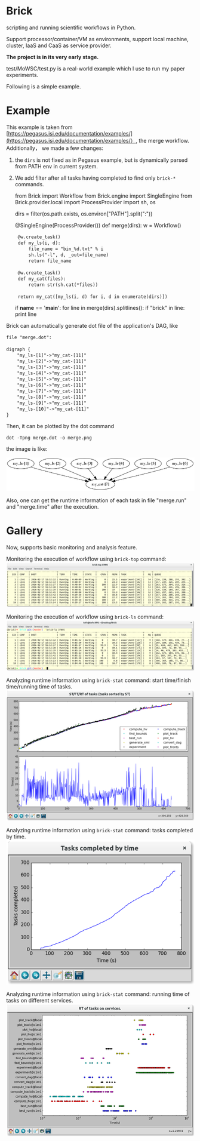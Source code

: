 # Brick
scripting and running scientific workflows in Python.

Support processor/container/VM as environments, support local machine, cluster, IaaS and CaaS as service provider.

**The project is in its very early stage.**

test/MoWSC/test.py is a real-world example which I use to run my paper experiments.

Following is a simple example.

# Example

This example is taken from [https://pegasus.isi.edu/documentation/examples/](https://pegasus.isi.edu/documentation/examples/）, the merge workflow.
Additionally， we made a few changes:
1. the `dirs` is not fixed as in Pegasus example, but is dynamically parsed from PATH env in current system.
2. We add filter after all tasks having completed to find only `brick-*` commands.

    from Brick import Workflow
    from Brick.engine import SingleEngine
    from Brick.provider.local import ProcessProvider
    import sh, os

    dirs = filter(os.path.exists, os.environ["PATH"].split(":"))

    @SingleEngine(ProcessProvider())
    def merge(dirs):
        w = Workflow()

        @w.create_task()
        def my_ls(i, d):
            file_name = "bin_%d.txt" % i
            sh.ls("-l", d, _out=file_name)
            return file_name

        @w.create_task()
        def my_cat(files):
            return str(sh.cat(*files))

        return my_cat([my_ls(i, d) for i, d in enumerate(dirs)])

    if __name__ == '__main__':
        for line in merge(dirs).splitlines():
            if "brick" in line:
                print line


Brick can automatically generate dot file of the application's DAG, like

    file "merge.dot":

    digraph {
        "my_ls-[1]"->"my_cat-[11]"
        "my_ls-[2]"->"my_cat-[11]"
        "my_ls-[3]"->"my_cat-[11]"
        "my_ls-[4]"->"my_cat-[11]"
        "my_ls-[5]"->"my_cat-[11]"
        "my_ls-[6]"->"my_cat-[11]"
        "my_ls-[7]"->"my_cat-[11]"
        "my_ls-[8]"->"my_cat-[11]"
        "my_ls-[9]"->"my_cat-[11]"
        "my_ls-[10]"->"my_cat-[11]"
    }

Then, it can be plotted by the dot command

    dot -Tpng merge.dot -o merge.png

the image is like:

![DAG](test/merge.png)

Also, one can get the runtime information of each task in file "merge.run" and "merge.time" after the execution.

# Gallery

Now, supports basic monitoring and analysis feature.

Monitoring the execution of workflow using `brick-top` command:
![brick-top](test/doc_data/top.png "Monitoring the execution of workflow using `brick-top` command")

Monitoring the execution of workflow using `brick-ls` command:
![brick-ls](test/doc_data/ls.png "Monitoring the execution of workflow using `brick-ls` command")

Analyzing runtime information using `brick-stat` command: start time/finish time/running time of tasks.
![brick-stat 0](test/doc_data/stat0.png "Analyzing runtime information using `brick-stat` command: start time/finish time/running time of tasks.")

Analyzing runtime information using `brick-stat` command: tasks completed by time.
![brick-stat 1](test/doc_data/stat1.png "Analyzing runtime information using `brick-stat` command: tasks completed by time.")

Analyzing runtime information using `brick-stat` command: running time of tasks on different services.
![brick-stat 2](test/doc_data/stat2.png "Analyzing runtime information using `brick-stat` command: running time of tasks on different services.")


